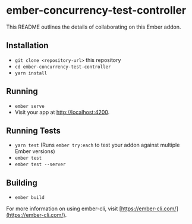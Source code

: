 # ember-concurrency-test-controller

This README outlines the details of collaborating on this Ember addon.

## Installation

* `git clone <repository-url>` this repository
* `cd ember-concurrency-test-controller`
* `yarn install`

## Running

* `ember serve`
* Visit your app at [http://localhost:4200](http://localhost:4200).

## Running Tests

* `yarn test` (Runs `ember try:each` to test your addon against multiple Ember versions)
* `ember test`
* `ember test --server`

## Building

* `ember build`

For more information on using ember-cli, visit [https://ember-cli.com/](https://ember-cli.com/).
